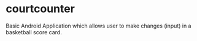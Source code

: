 # courtcounter
Basic Android Application which allows user to make changes (input) in a basketball score card.
